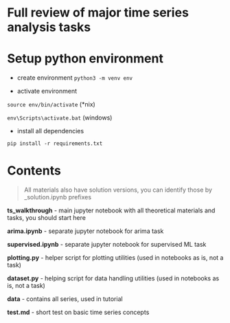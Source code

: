 # Full review of major time series analysis tasks

# Setup python environment

* create environment
`python3 -m venv env`  

* activate environment

`source env/bin/activate` (*nix)  

`env\Scripts\activate.bat` (windows)  

* install all dependencies

`pip install -r requirements.txt`

# Contents

> All materials also have solution versions, you can identify those by _solution.ipynb
prefixes

**ts_walkthrough** - main jupyter notebook with all theoretical materials and tasks, you
should start here

**arima.ipynb**  - separate jupyter notebook for arima task

**supervised.ipynb** - separate jupyter notebook for supervised ML task

**plotting.py**  - helper script for plotting utilities (used in notebooks as is, not a
task)

**dataset.py** - helping script for data handling utilities (used in notebooks as is, not a
task)

**data** - contains all series, used in tutorial

**test.md** - short test on basic time series concepts

